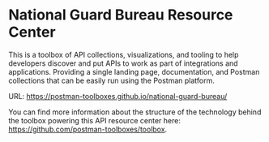 # National Guard Bureau Resource Center
This is a toolbox of API collections, visualizations, and tooling to help developers discover and put APIs to work as part of integrations and applications. Providing a single landing page, documentation, and Postman collections that can be easily run using the Postman platform.

URL: https://postman-toolboxes.github.io/national-guard-bureau/

You can find more information about the structure of the technology behind the toolbox powering this API resource center here: https://github.com/postman-toolboxes/toolbox.

